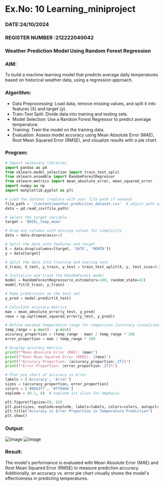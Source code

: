 # Ex.No: 10 Learning_miniproject
### DATE:24/10/2024                                                                        
### REGISTER NUMBER :212222040042
### Weather Prediction Model Using Random Forest Regression
### AIM: 
To build a machine learning model that predicts average daily temperatures based on historical weather data, using a regression approach.
###  Algorithm:
- Data Preprocessing: Load data, remove missing values, and split it into features (X) and target (y).
- Train-Test Split: Divide data into training and testing sets.
- Model Selection: Use a Random Forest Regressor to predict average temperature.
- Training: Train the model on the training data.
- Evaluation: Assess model accuracy using Mean Absolute Error (MAE), Root Mean Squared Error (RMSE), and visualize results with a pie chart.
### Program:
```python
# Import necessary libraries
import pandas as pd
from sklearn.model_selection import train_test_split
from sklearn.ensemble import RandomForestRegressor
from sklearn.metrics import mean_absolute_error, mean_squared_error
import numpy as np
import matplotlib.pyplot as plt

# Load the dataset (replace with your file path if needed)
file_path = '/content/weather_prediction_dataset.csv'  # adjust path as per Colab
data = pd.read_csv(file_path)

# Select the target variable
target = 'BASEL_temp_mean'

# Drop any columns with missing values for simplicity
data = data.dropna(axis=1)

# Split the data into features and target
X = data.drop(columns=[target, 'DATE', 'MONTH'])
y = data[target]

# Split the data into training and testing sets
X_train, X_test, y_train, y_test = train_test_split(X, y, test_size=0.2, random_state=42)

# Initialize and train the RandomForest model
model = RandomForestRegressor(n_estimators=100, random_state=42)
model.fit(X_train, y_train)

# Make predictions on the test set
y_pred = model.predict(X_test)

# Calculate accuracy metrics
mae = mean_absolute_error(y_test, y_pred)
rmse = np.sqrt(mean_squared_error(y_test, y_pred))

# Define maximum temperature range for comparison (accuracy visualization)
temp_range = y.max() - y.min()
accuracy_proportion = (temp_range - mae) / temp_range * 100
error_proportion = mae / temp_range * 100

# Display accuracy metrics
print(f"Mean Absolute Error (MAE): {mae}")
print(f"Root Mean Squared Error (RMSE): {rmse}")
print(f"Accuracy Proportion: {accuracy_proportion:.2f}%")
print(f"Error Proportion: {error_proportion:.2f}%")

# Plot pie chart of accuracy vs error
labels = ['Accuracy', 'Error']
sizes = [accuracy_proportion, error_proportion]
colors = ['#66b3ff', '#ff6666']
explode = (0.1, 0)  # explode 1st slice for emphasis

plt.figure(figsize=(8, 6))
plt.pie(sizes, explode=explode, labels=labels, colors=colors, autopct='%1.1f%%', shadow=True, startangle=140)
plt.title("Accuracy vs Error Proportion in Temperature Prediction")
plt.show()

```
### Output:
![image](https://github.com/user-attachments/assets/dfd855de-c7c2-45fb-9648-3c74dff34857)
![image](https://github.com/user-attachments/assets/eafb96b0-f138-4474-b12d-c158e1cbedc9)




### Result:

The model's performance is evaluated with Mean Absolute Error (MAE) and Root Mean Squared Error (RMSE) to measure prediction accuracy. Additionally, an accuracy vs. error pie chart visually shows the model's effectiveness in predicting temperatures.
